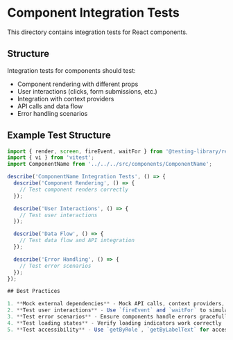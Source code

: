 # Component Integration Tests

This directory contains integration tests for React components.

## Structure

Integration tests for components should test:
- Component rendering with different props
- User interactions (clicks, form submissions, etc.)
- Integration with context providers
- API calls and data flow
- Error handling scenarios

## Example Test Structure

```jsx
import { render, screen, fireEvent, waitFor } from '@testing-library/react';
import { vi } from 'vitest';
import ComponentName from '../../../src/components/ComponentName';

describe('ComponentName Integration Tests', () => {
  describe('Component Rendering', () => {
    // Test component renders correctly
  });

  describe('User Interactions', () => {
    // Test user interactions
  });

  describe('Data Flow', () => {
    // Test data flow and API integration
  });

  describe('Error Handling', () => {
    // Test error scenarios
  });
});

## Best Practices

1. **Mock external dependencies** - Mock API calls, context providers, and external libraries
2. **Test user interactions** - Use `fireEvent` and `waitFor` to simulate user behavior
3. **Test error scenarios** - Ensure components handle errors gracefully
4. **Test loading states** - Verify loading indicators work correctly
5. **Test accessibility** - Use `getByRole`, `getByLabelText` for accessible queries 
